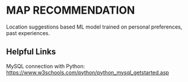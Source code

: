 # MAP RECOMMENDATION
Location suggestions based ML model trained on personal preferences, past experiences.

## Helpful Links

MySQL connection with Python: https://www.w3schools.com/python/python_mysql_getstarted.asp

